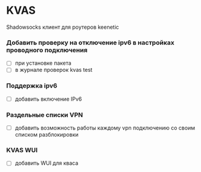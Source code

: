 # KVAS
Shadowsocks клиент для роутеров keenetic

### Добавить проверку на отключение ipv6 в настройках проводного подключения
- [ ] при установке пакета
- [ ] в журнале проверок kvas test

### Поддержка ipv6 
- [ ] добавить включение IPv6

### Раздельные списки VPN
- [ ] добавить возможность работы каждому vpn подключению со своим списком разблокировки

### KVAS WUI
- [ ] добавить WUI для кваса